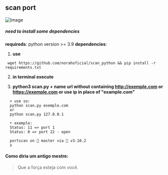 ## scan port

![Image](https://i.ibb.co/BtGvmbX/444c42ec382fa180b87871400b8ad49b.jpg)

##### need to install some dependencies

__requireds__: python version >= 3.9 
__dependencies__:
1. __use__
  ```
   wget https://github.com/norahoficial/scan_python && pip install -r requirements.txt
   ``` 

2. __in terminal execute__  
 
3. __python3 scan.py + name url without containing http://exemple.com or https://exemple.com or use ip in place of "example.com"__
 ```
   > use so: 
   python scan.py exemple.com 
   or
   python scan.py 127.0.0.1
   
   • exemple:
   Status: 11 => port 1
   Status: 0 => port 22 - open
   
   portscan on  master via 🐍 v3.10.2
   ❯  
 ```


#### Como diria um antigo mestre:
> Que a força esteja com você.